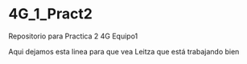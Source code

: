 # 4G_1_Pract2
Repositorio para Practica 2 4G Equipo1

Aqui dejamos esta linea para que vea Leitza que está trabajando bien
